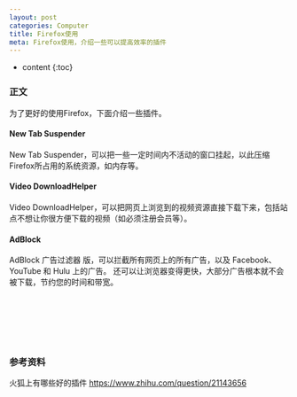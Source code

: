 ```yaml
---
layout: post
categories: Computer
title: Firefox使用
meta: Firefox使用，介绍一些可以提高效率的插件
---
```

* content
{:toc}

### 正文

为了更好的使用Firefox，下面介绍一些插件。

#### New Tab Suspender

New Tab Suspender，可以把一些一定时间内不活动的窗口挂起，以此压缩Firefox所占用的系统资源，如内存等。

#### Video DownloadHelper

Video DownloadHelper，可以把网页上浏览到的视频资源直接下载下来，包括站点不想让你很方便下载的视频（如必须注册会员等）。

#### AdBlock

AdBlock 广告过滤器 版，可以拦截所有网页上的所有广告，以及 Facebook、YouTube 和 Hulu 上的广告。
还可以让浏览器变得更快，大部分广告根本就不会被下载，节约您的时间和带宽。

<br/><br/><br/><br/><br/>
### 参考资料

火狐上有哪些好的插件 <https://www.zhihu.com/question/21143656>

